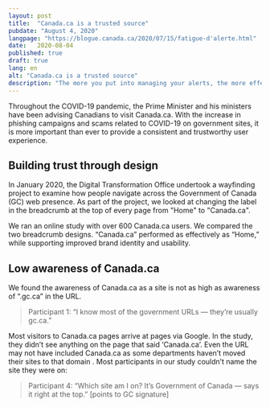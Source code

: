 ```yaml
---
layout: post
title:  "Canada.ca is a trusted source"
pubdate: "August 4, 2020"
langpage: "https://blogue.canada.ca/2020/07/15/fatigue-d'alerte.html"
date:   2020-08-04
published: true
draft: true
lang: en
alt: "Canada.ca is a trusted source"
description: "The more you put into managing your alerts, the more effective they’ll be at communicating your message."
---
```


Throughout the COVID-19 pandemic, the Prime Minister and his ministers have been advising Canadians to visit Canada.ca. With the increase in phishing campaigns and scams related to COVID-19 on government sites, it is more important than ever to provide a consistent and trustworthy user experience.  

## Building trust through design

In January 2020, the Digital Transformation Office undertook a wayfinding project to examine how people navigate across the Government of Canada (GC) web presence. As part of the project, we looked at changing the label in the breadcrumb at the top of every page from "Home"  to "Canada.ca". 

We ran an online study with over 600 Canada.ca users. We compared the two breadcrumb designs. “Canada.ca” performed as effectively as “Home,” while supporting improved brand identity and usability. 

## Low awareness of Canada.ca  

We found the awareness of Canada.ca as a site is not as high as awareness of “.gc.ca” in the URL.

> Participant 1: “I know most of the government URLs — they’re usually gc.ca.” 

Most visitors to Canada.ca pages arrive at pages via Google. In the study, they didn’t see anything on the page that said ‘Canada.ca’. Even the URL may not have included Canada.ca as some departments haven’t moved their sites to that domain . Most participants in our study couldn’t name the site they were on:

> Participant 4: “Which site am I on? It’s Government of Canada — says it right at the top.” [points to GC signature] 




